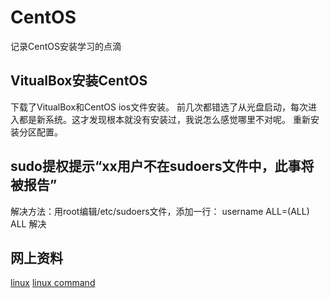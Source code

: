 
CentOS
============================
记录CentOS安装学习的点滴

## VitualBox安装CentOS
下载了VitualBox和CentOS ios文件安装。
前几次都错选了从光盘启动，每次进入都是新系统。这才发现根本就没有安装过，我说怎么感觉哪里不对呢。
重新安装分区配置。

## sudo提权提示“xx用户不在sudoers文件中，此事将被报告”
解决方法：用root编辑/etc/sudoers文件，添加一行：
username ALL=(ALL) ALL
解决


## 网上资料
[linux](http://www.linux.org/ "linux")
[linux command](http://linux.chinaitlab.com/special/linuxcom/ "linux command")

